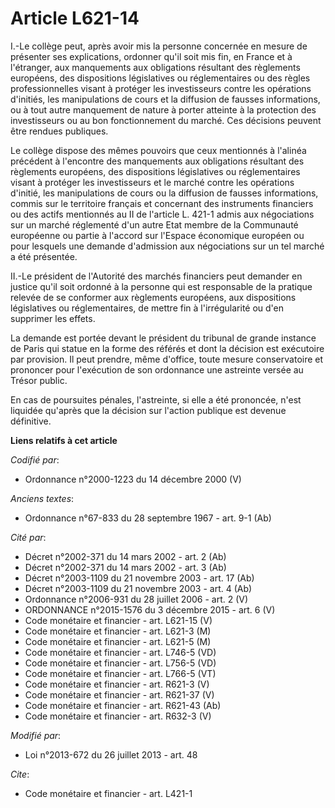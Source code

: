 # Article L621-14

I.-Le collège peut, après avoir mis la personne concernée en mesure de présenter ses explications, ordonner qu'il soit mis
fin, en France et à l'étranger, aux manquements aux obligations résultant des règlements européens, des dispositions
législatives ou réglementaires ou des règles professionnelles visant à protéger les investisseurs contre les opérations
d'initiés, les manipulations de cours et la diffusion de fausses informations, ou à tout autre manquement de nature à porter
atteinte à la protection des investisseurs ou au bon fonctionnement du marché. Ces décisions peuvent être rendues publiques. 

Le collège dispose des mêmes pouvoirs que ceux mentionnés à l'alinéa précédent à l'encontre des manquements aux obligations
résultant des règlements européens, des dispositions législatives ou réglementaires visant à protéger les investisseurs et le
marché contre les opérations d'initié, les manipulations de cours ou la diffusion de fausses informations, commis sur le
territoire français et concernant des instruments financiers ou des actifs mentionnés au II de l'article L. 421-1 admis aux
négociations sur un marché réglementé d'un autre Etat membre de la Communauté européenne ou partie à l'accord sur l'Espace
économique européen ou pour lesquels une demande d'admission aux négociations sur un tel marché a été présentée. 

II.-Le président de l'Autorité des marchés financiers peut demander en justice qu'il soit ordonné à la personne qui est
responsable de la pratique relevée de se conformer aux règlements européens, aux dispositions législatives ou réglementaires,
de mettre fin à l'irrégularité ou d'en supprimer les effets. 

La demande est portée devant le président du tribunal de grande instance de Paris qui statue en la forme des référés et dont
la décision est exécutoire par provision. Il peut prendre, même d'office, toute mesure conservatoire et prononcer pour
l'exécution de son ordonnance une astreinte versée au Trésor public. 

En cas de poursuites pénales, l'astreinte, si elle a été prononcée, n'est liquidée qu'après que la décision sur l'action
publique est devenue définitive.

**Liens relatifs à cet article**

_Codifié par_:

  - Ordonnance n°2000-1223 du 14 décembre 2000 (V)

_Anciens textes_:

  - Ordonnance n°67-833 du 28 septembre 1967 - art. 9-1 (Ab)

_Cité par_:

  - Décret n°2002-371 du 14 mars 2002 - art. 2 (Ab)
  - Décret n°2002-371 du 14 mars 2002 - art. 3 (Ab)
  - Décret n°2003-1109 du 21 novembre 2003 - art. 17 (Ab)
  - Décret n°2003-1109 du 21 novembre 2003 - art. 4 (Ab)
  - Ordonnance n°2006-931 du 28 juillet 2006 - art. 2 (V)
  - ORDONNANCE n°2015-1576 du 3 décembre 2015 - art. 6 (V)
  - Code monétaire et financier - art. L621-15 (V)
  - Code monétaire et financier - art. L621-3 (M)
  - Code monétaire et financier - art. L621-5 (M)
  - Code monétaire et financier - art. L746-5 (VD)
  - Code monétaire et financier - art. L756-5 (VD)
  - Code monétaire et financier - art. L766-5 (VT)
  - Code monétaire et financier - art. R621-3 (V)
  - Code monétaire et financier - art. R621-37 (V)
  - Code monétaire et financier - art. R621-43 (Ab)
  - Code monétaire et financier - art. R632-3 (V)

_Modifié par_:

  - Loi n°2013-672 du 26 juillet 2013 - art. 48

_Cite_:

  - Code monétaire et financier - art. L421-1
